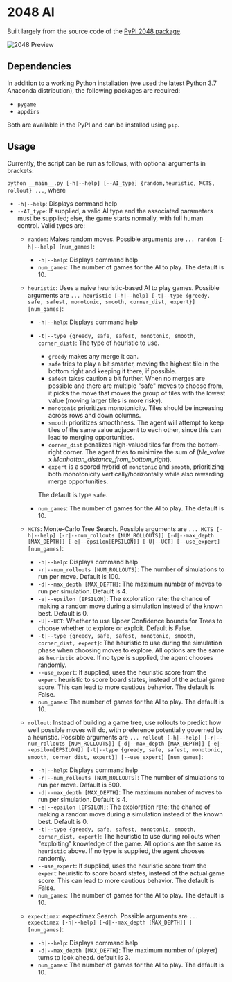 # 2048 AI

Built largely from the source code of the [PyPI 2048 package](https://github.com/quantum5/2048).

![2048 Preview](https://guanzhong.ca/assets/projects/2048-2fd91615603e0f5fed0299df4524c4494968c7b1d762cbb0209354cfa2215639.png)

## Dependencies

In addition to a working Python installation (we used the latest Python 3.7 Anaconda distribution), the following
packages are required:
* `pygame`
* `appdirs`

Both are available in the PyPI and can be installed using `pip`.

## Usage

Currently, the script can be run as follows, with optional arguments in brackets:

`python __main__.py [-h|--help] [--AI_type] {random,heuristic, MCTS, rollout} ...`, where
* `-h|--help`: Displays command help
* `--AI_type`: If supplied, a valid AI type and the associated parameters must be supplied; else, the game starts
normally, with full human control. Valid types are:
    * `random`: Makes random moves. Possible arguments are `... random [-h|--help] [num_games]`:
        * `-h|--help`: Displays command help
        * `num_games`: The number of games for the AI to play. The default is 10.
    * `heuristic`: Uses a naive heuristic-based AI to play games. Possible arguments are
    `... heuristic [-h|--help] [-t|--type {greedy, safe, safest, monotonic, smooth, corner_dist, expert}] [num_games]`:
        * `-h|--help`: Displays command help
        * `-t|--type {greedy, safe, safest, monotonic, smooth, corner_dist}`: The type of heuristic to use.
            * `greedy` makes any merge it can.
            * `safe` tries to play a bit smarter, moving the highest tile in the bottom right and keeping it there,
            if possible.
            * `safest` takes caution a bit further. When no merges are possible and there are multiple "safe" moves to
            choose from, it picks the move that moves the group of tiles with the lowest value (moving larger tiles is
            more risky).
            * `monotonic` prioritizes monotonicity. Tiles should be increasing across rows and down columns.
            * `smooth` prioritizes smoothness. The agent will attempt to keep tiles of the same value adjacent to each
            other, since this can lead to merging opportunities.
            * `corner_dist` penalizes high-valued tiles far from the bottom-right corner. The agent tries to minimize
            the sum of (*tile_value* x *Manhattan_distance_from_bottom_right*).
            * `expert` is a scored hybrid of `monotonic` and `smooth`, prioritizing both monotonicity
            vertically/horizontally while also rewarding merge opportunities.
            
            The default is type `safe`.
        * `num_games`: The number of games for the AI to play. The default is 10.
        
    * `MCTS`: Monte-Carlo Tree Search. Possible arguments are `... MCTS [-h|--help] [-r|--num_rollouts [NUM_ROLLOUTS]]
    [-d|--max_depth [MAX_DEPTH]] [-e|--epsilon[EPSILON]] [-U|--UCT] [--use_expert] [num_games]`:
        * `-h|--help`: Displays command help
        * `-r|--num_rollouts [NUM_ROLLOUTS]`: The number of simulations to run per move. Default is 100.
        * `-d|--max_depth [MAX_DEPTH]`: The maximum number of moves to run per simulation. Default is 4.
        * `-e|--epsilon [EPSILON]`: The exploration rate; the chance of making a random move during a simulation instead
        of the known best. Default is 0.
        * `-U|--UCT`: Whether to use Upper Confidence bounds for Trees to choose whether to explore or exploit.
        Default is False.
        * `-t|--type {greedy, safe, safest, monotonic, smooth, corner_dist, expert}`: The heuristic to use during
        the simulation phase when choosing moves to explore. All options are the same as `heuristic` above.
        If no type is supplied, the agent chooses randomly.
        * `--use_expert`: If supplied, uses the heuristic score from the `expert` heuristic to score board states,
        instead of the actual game score. This can lead to more cautious behavior. The default is False.
        * `num_games`: The number of games for the AI to play. The default is 10.
        
    * `rollout`: Instead of building a game tree, use rollouts to predict how well possible moves will do, with
    preference potentially governed by a heuristic. Possible arguments are `... rollout [-h|--help] [-r|--num_rollouts [NUM_ROLLOUTS]]
    [-d|--max_depth [MAX_DEPTH]] [-e|--epsilon[EPSILON]]
    [-t|--type {greedy, safe, safest, monotonic, smooth, corner_dist, expert}] [--use_expert] [num_games]`:
        * `-h|--help`: Displays command help
        * `-r|--num_rollouts [NUM_ROLLOUTS]`: The number of simulations to run per move. Default is 500.
        * `-d|--max_depth [MAX_DEPTH]`: The maximum number of moves to run per simulation. Default is 4.
        * `-e|--epsilon [EPSILON]`: The exploration rate; the chance of making a random move during a simulation instead
        of the known best. Default is 0.
        * `-t|--type {greedy, safe, safest, monotonic, smooth, corner_dist, expert}`: The heuristic to use during
        rollouts when "exploiting" knowledge of the game. All options are the same as `heuristic` above.
        If no type is supplied, the agent chooses randomly.
        * `--use_expert`: If supplied, uses the heuristic score from the `expert` heuristic to score board states,
        instead of the actual game score. This can lead to more cautious behavior. The default is False.
        * `num_games`: The number of games for the AI to play. The default is 10.
        
    * `expectimax`: expectimax Search. Possible arguments are `... expectimax [-h|--help] [-d|--max_depth [MAX_DEPTH]] ] [num_games]`:
        * `-h|--help`: Displays command help
        * `-d|--max_depth [MAX_DEPTH]`: The maximum number of (player) turns to look ahead. default is 3. 
        * `num_games`: The number of games for the AI to play. The default is 10.